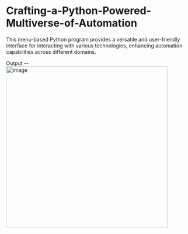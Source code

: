 # Crafting-a-Python-Powered-Multiverse-of-Automation
This menu-based Python program provides a versatile and user-friendly interface for interacting with various technologies, enhancing automation capabilities across different domains.

Output --
<img width="442" alt="image" src="https://github.com/Rashmi160403/Crafting-a-Python-Powered-Multiverse-of-Automation/assets/127473524/556a6646-8680-4c25-963f-3841f45c1098">
